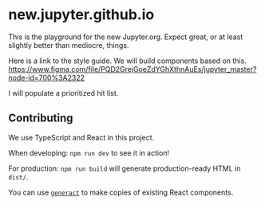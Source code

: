 # new.jupyter.github.io
This is the playground for the new Jupyter.org. Expect great, or at least slightly better than mediocre, things.

Here is a link to the style guide. We will build components based on this. 
https://www.figma.com/file/PQD2GrejGoeZdYGhXthnAuEs/jupyter_master?node-id=700%3A2322

I will populate a prioritized hit list.

## Contributing

We use TypeScript and React in this project.


When developing: `npm run dev` to see it in action!

For production: `npm run build` will generate production-ready HTML in `dist/`.

You can use [`generact`](https://github.com/diegohaz/generact) to make copies of existing React components.
